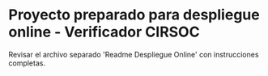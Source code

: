# Proyecto preparado para despliegue online - Verificador CIRSOC

Revisar el archivo separado 'Readme Despliegue Online' con instrucciones completas.

